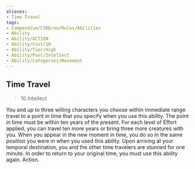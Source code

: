 ```yaml
---
aliases:
- Time Travel
tags:
- Compendium/CSRD/en/Rules/Abilities
- Ability
- Ability/ACTION
- Ability/Cost/10
- Ability/Tier/High
- Ability/Pool/Intellect
- Ability/Categories/Movement
---
```


  
## Time Travel  
>10  Intellect  
  
You and up to three willing characters you choose within immediate range travel to a point in time that you specify when you use this ability. The point in time must be within ten years of the present. For each level of Effort applied, you can travel ten more years or bring three more creatures with you. When you appear in the new moment in time, you do so in the same position you were in when you used this ability. Upon arriving at your temporal destination, you and the other time travelers are stunned for one minute. In order to return to your original time, you must use this ability again. Action.